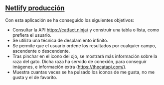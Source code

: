 <h2><a href='https://proyecto-jquery.netlify.app/' >Netlify producción</a></h2>

Con esta aplicación se ha conseguido los siguientes objetivos:
- Consultar la API https://catfact.ninja/ y construir una tabla o lista, como prefiera el usuario.
- Se utiliza una técnica de desplamiento infinito.
- Se permite que el usuario ordene los resultados por cualquier campo, ascendente o descendente.
- Tras pinchar en el icono del ojo, se mostrará más información sobre la raza del gato. Dicha raza ha servido de conexión, para conseguir imágenes, e información extra (https://thecatapi.com/).
- Muestra cuantas veces se ha pulsado los iconos de me gusta, no me gusta y el de favorito.